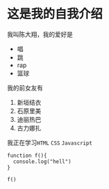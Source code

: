 # 这是我的自我介绍

我叫陈大翔，我的爱好是
* 唱
* 跳
* rap
* 篮球

我的前女友有
1. 新垣结衣
2. 石原里美
3. 迪丽热巴
4. 古力娜扎

我正在学习`HTML` `CSS` `Javascript` 

```(javascript)
function f(){
  console.log("hell")
}

f()
```
